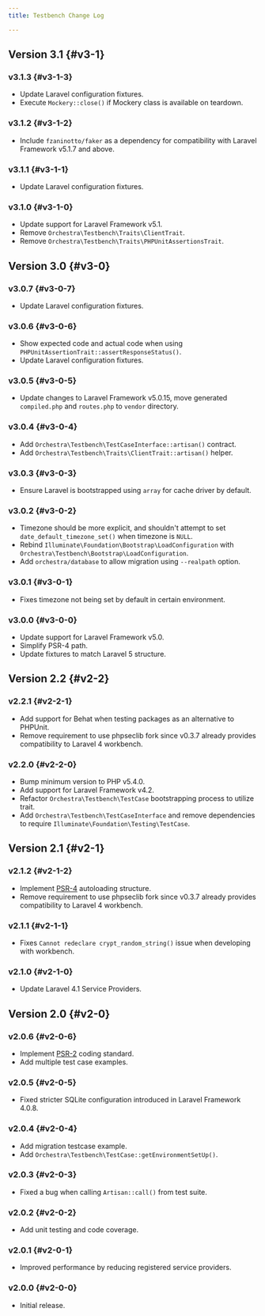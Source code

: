 ```yaml
---
title: Testbench Change Log

---
```


## Version 3.1 {#v3-1}

### v3.1.3 {#v3-1-3}

* Update Laravel configuration fixtures.
* Execute `Mockery::close()` if Mockery class is available on teardown.

### v3.1.2 {#v3-1-2}

* Include `fzaninotto/faker` as a dependency for compatibility with Laravel Framework v5.1.7 and above.

### v3.1.1 {#v3-1-1}

* Update Laravel configuration fixtures.

### v3.1.0 {#v3-1-0}

* Update support for Laravel Framework v5.1.
* Remove `Orchestra\Testbench\Traits\ClientTrait`.
* Remove `Orchestra\Testbench\Traits\PHPUnitAssertionsTrait`.

## Version 3.0 {#v3-0}

### v3.0.7 {#v3-0-7}

* Update Laravel configuration fixtures.

### v3.0.6 {#v3-0-6}

* Show expected code and actual code when using `PHPUnitAssertionTrait::assertResponseStatus()`.
* Update Laravel configuration fixtures.

### v3.0.5 {#v3-0-5}

* Update changes to Laravel Framework v5.0.15, move generated `compiled.php` and `routes.php` to `vendor` directory.

### v3.0.4 {#v3-0-4}

* Add `Orchestra\Testbench\TestCaseInterface::artisan()` contract.
* Add `Orchestra\Testbench\Traits\ClientTrait::artisan()` helper.

### v3.0.3 {#v3-0-3}

* Ensure Laravel is bootstrapped using `array` for cache driver by default.

### v3.0.2 {#v3-0-2}

* Timezone should be more explicit, and shouldn't attempt to set `date_default_timezone_set()` when timezone is `NULL`.
* Rebind `Illuminate\Foundation\Bootstrap\LoadConfiguration` with `Orchestra\Testbench\Bootstrap\LoadConfiguration`.
* Add `orchestra/database` to allow migration using `--realpath` option.

### v3.0.1 {#v3-0-1}

* Fixes timezone not being set by default in certain environment.

### v3.0.0 {#v3-0-0}

* Update support for Laravel Framework v5.0.
* Simplify PSR-4 path.
* Update fixtures to match Laravel 5 structure.

## Version 2.2 {#v2-2}

### v2.2.1 {#v2-2-1}

* Add support for Behat when testing packages as an alternative to PHPUnit.
* Remove requirement to use phpseclib fork since v0.3.7 already provides compatibility to Laravel 4 workbench.

### v2.2.0 {#v2-2-0}

* Bump minimum version to PHP v5.4.0.
* Add support for Laravel Framework v4.2.
* Refactor `Orchestra\Testbench\TestCase` bootstrapping process to utilize trait.
* Add `Orchestra\Testbench\TestCaseInterface` and remove dependencies to require `Illuminate\Foundation\Testing\TestCase`.

## Version 2.1 {#v2-1}

### v2.1.2 {#v2-1-2}

* Implement [PSR-4](https://github.com/php-fig/fig-standards/blob/master/proposed/psr-4-autoloader/psr-4-autoloader.md) autoloading structure.
* Remove requirement to use phpseclib fork since v0.3.7 already provides compatibility to Laravel 4 workbench.

### v2.1.1 {#v2-1-1}

* Fixes `Cannot redeclare crypt_random_string()` issue when developing with workbench.

### v2.1.0 {#v2-1-0}

* Update Laravel 4.1 Service Providers.

## Version 2.0 {#v2-0}

### v2.0.6 {#v2-0-6}

* Implement [PSR-2](https://github.com/php-fig/fig-standards/blob/master/accepted/PSR-2-coding-style-guide.md) coding standard.
* Add multiple test case examples.

### v2.0.5 {#v2-0-5}

* Fixed stricter SQLite configuration introduced in Laravel Framework 4.0.8.

### v2.0.4 {#v2-0-4}

* Add migration testcase example.
* Add `Orchestra\Testbench\TestCase::getEnvironmentSetUp()`.

### v2.0.3 {#v2-0-3}

* Fixed a bug when calling `Artisan::call()` from test suite.

### v2.0.2 {#v2-0-2}

* Add unit testing and code coverage.

### v2.0.1 {#v2-0-1}

* Improved performance by reducing registered service providers.

### v2.0.0 {#v2-0-0}

* Initial release.
